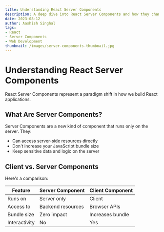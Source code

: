 ```yaml
---
title: Understanding React Server Components
description: A deep dive into React Server Components and how they change the way we build React applications.
date: 2023-08-12
author: Aashish Singhal
tags: 
- React
- Server Components
- Web Development
thumbnail: /images/server-components-thumbnail.jpg
---
```


# Understanding React Server Components

React Server Components represent a paradigm shift in how we build React applications.

## What Are Server Components?

Server Components are a new kind of component that runs only on the server. They:

- Can access server-side resources directly
- Don't increase your JavaScript bundle size
- Keep sensitive data and logic on the server

## Client vs. Server Components

Here's a comparison:

| Feature | Server Component | Client Component |
|---------|-----------------|------------------|
| Runs on | Server only | Client |
| Access to | Backend resources | Browser APIs |
| Bundle size | Zero impact | Increases bundle |
| Interactivity | No | Yes |
